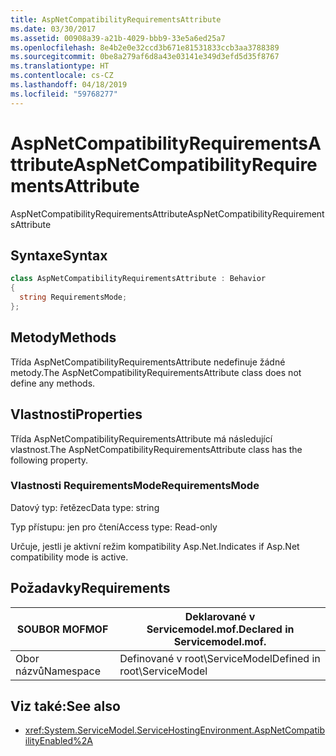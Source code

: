 ```yaml
---
title: AspNetCompatibilityRequirementsAttribute
ms.date: 03/30/2017
ms.assetid: 00908a39-a21b-4029-bbb9-33e5a6ed25a7
ms.openlocfilehash: 8e4b2e0e32ccd3b671e81531833ccb3aa3788389
ms.sourcegitcommit: 0be8a279af6d8a43e03141e349d3efd5d35f8767
ms.translationtype: HT
ms.contentlocale: cs-CZ
ms.lasthandoff: 04/18/2019
ms.locfileid: "59768277"
---
```

# <a name="aspnetcompatibilityrequirementsattribute"></a><span data-ttu-id="d8280-102">AspNetCompatibilityRequirementsAttribute</span><span class="sxs-lookup"><span data-stu-id="d8280-102">AspNetCompatibilityRequirementsAttribute</span></span>
<span data-ttu-id="d8280-103">AspNetCompatibilityRequirementsAttribute</span><span class="sxs-lookup"><span data-stu-id="d8280-103">AspNetCompatibilityRequirementsAttribute</span></span>  
  
## <a name="syntax"></a><span data-ttu-id="d8280-104">Syntaxe</span><span class="sxs-lookup"><span data-stu-id="d8280-104">Syntax</span></span>  
  
```csharp
class AspNetCompatibilityRequirementsAttribute : Behavior  
{  
  string RequirementsMode;  
};  
```  
  
## <a name="methods"></a><span data-ttu-id="d8280-105">Metody</span><span class="sxs-lookup"><span data-stu-id="d8280-105">Methods</span></span>  
 <span data-ttu-id="d8280-106">Třída AspNetCompatibilityRequirementsAttribute nedefinuje žádné metody.</span><span class="sxs-lookup"><span data-stu-id="d8280-106">The AspNetCompatibilityRequirementsAttribute class does not define any methods.</span></span>  
  
## <a name="properties"></a><span data-ttu-id="d8280-107">Vlastnosti</span><span class="sxs-lookup"><span data-stu-id="d8280-107">Properties</span></span>  
 <span data-ttu-id="d8280-108">Třída AspNetCompatibilityRequirementsAttribute má následující vlastnost.</span><span class="sxs-lookup"><span data-stu-id="d8280-108">The AspNetCompatibilityRequirementsAttribute class has the following property.</span></span>  
  
### <a name="requirementsmode"></a><span data-ttu-id="d8280-109">Vlastnosti RequirementsMode</span><span class="sxs-lookup"><span data-stu-id="d8280-109">RequirementsMode</span></span>  
 <span data-ttu-id="d8280-110">Datový typ: řetězec</span><span class="sxs-lookup"><span data-stu-id="d8280-110">Data type: string</span></span>  
  
 <span data-ttu-id="d8280-111">Typ přístupu: jen pro čtení</span><span class="sxs-lookup"><span data-stu-id="d8280-111">Access type: Read-only</span></span>  
  
 <span data-ttu-id="d8280-112">Určuje, jestli je aktivní režim kompatibility Asp.Net.</span><span class="sxs-lookup"><span data-stu-id="d8280-112">Indicates if Asp.Net compatibility mode is active.</span></span>  
  
## <a name="requirements"></a><span data-ttu-id="d8280-113">Požadavky</span><span class="sxs-lookup"><span data-stu-id="d8280-113">Requirements</span></span>  
  
|<span data-ttu-id="d8280-114">SOUBOR MOF</span><span class="sxs-lookup"><span data-stu-id="d8280-114">MOF</span></span>|<span data-ttu-id="d8280-115">Deklarované v Servicemodel.mof.</span><span class="sxs-lookup"><span data-stu-id="d8280-115">Declared in Servicemodel.mof.</span></span>|  
|---------|-----------------------------------|  
|<span data-ttu-id="d8280-116">Obor názvů</span><span class="sxs-lookup"><span data-stu-id="d8280-116">Namespace</span></span>|<span data-ttu-id="d8280-117">Definované v root\ServiceModel</span><span class="sxs-lookup"><span data-stu-id="d8280-117">Defined in root\ServiceModel</span></span>|  
  
## <a name="see-also"></a><span data-ttu-id="d8280-118">Viz také:</span><span class="sxs-lookup"><span data-stu-id="d8280-118">See also</span></span>

- <xref:System.ServiceModel.ServiceHostingEnvironment.AspNetCompatibilityEnabled%2A>
